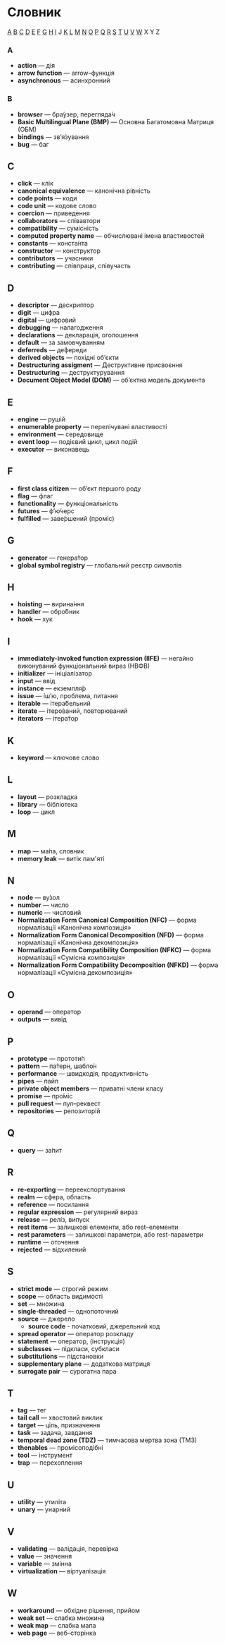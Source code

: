 # Словник

[A](#a) [B](#b) [C](#c) [D](#d) [E](#e) [F](#f) [G](#g) [H](#h) [I](#i) J [K](#k) [L](#l) [M](#m) [N](#n) [O](#o) [P](#p) [Q](#q) [R](#r) [S](#s) [T](#t) [U](#u) [V](#v) [W](#w) X Y Z

### A

* **action** — дія
* **arrow function** — аrrow–функція
* **asynchronous** — асинхронний

### B

* **browser** — бра́узер, перегляда́ч
* **Basic Multilingual Plane (BMP)** — Основна Багатомовна Матриця (ОБМ)
* **bindings** — зв’я́зування
* **bug** — баг

## C

* **click** — клік
* **canonical equivalence** — канонічна рівність
* **code points** — коди
* **code unit** — кодове слово
* **coercion** — приведення
* **collaborators** — співавтори
* **compatibility** — сумісність
* **computed property name** — обчислювані імена властивостей
* **constants** — конста́нта
* **constructor** — конструктор
* **contributors** — учасники
* **сontributing** — співпраця, співучасть

## D

* **descriptor** — дескриптор
* **digit** — цифра
* **digital** — цифровий
* **debugging** — налагодження
* **declarations** — декларація, оголошення
* **default** — за замовчуванням
* **deferreds** — де́фереди
* **derived objects** — похідні об’єкти
* **Destructuring assigment** — Деструктивне присвоєння
* **Destructuring** — деструктурування
* **Document Object Model (DOM)** — об’єктна модель документа

## E

* **engine** — рушій
* **enumerable property** — перелічувані властивості
* **environment** — середовище
* **event loop** — подієвий цикл, цикл подій
* **executor** — виконавець

## F

* **first class citizen** — об’єкт першого роду
* **flag** — флаг
* **functionality** — функціональність
* **futures** — ф’ю́черс
* **fulfilled** — заве́ршений (проміс)

## G

* **generator** — генера́тор
* **global symbol registry** — глобальний реєстр символів

## H

* **hoisting** — вирина́ння
* **handler** — обро́бник
* **hook** — хук

## I

* **immediately-invoked function expression (IIFE)** — негайно виконуваний функціональний вираз (НВФВ)
* **initializer** — ініціалізатор
* **input** — ввід
* **instance** — екземпля́р
* **issue** — і́ш’ю, проблема, питання
* **iterable** — ітера́бельний
* **iterate** — ітеро́ваний, повторюваний
* **iterators** — ітера́тор

## K

* **keyword** — ключове слово

## L

* **layout** — розкладка
* **library** — бібліотека
* **loop** — цикл

## M

* **map** — ма́па, словник
* **memory leak** — витік пам'яті

## N

* **node** — ву́зол
* **number** — число
* **numeric** — числовий
* **Normalization Form Canonical Composition (NFC)** — форма нормалізації «Канонічна композиція»
* **Normalization Form Canonical Decomposition (NFD)** — форма нормалізації «Канонічна декомпозиція»
* **Normalization Form Compatibility Composition (NFKC)** — форма нормалізації «Сумісна композиція»
* **Normalization Form Compatibility Decomposition (NFKD)** — форма нормалізації «Сумісна декомпозиція»

## O

* **operand** — оператор
* **outputs** — вивід

## P

* **prototype** — прототи́п
* **pattern** — па́терн, шабло́н
* **performance** — швидкодія, продуктивність
* **pipes** — пайп
* **private object members** — приватні члени класу
* **promise** — про́міс
* **pull request** — пул–реквест
* **repositories** — репозиторій

## Q

* **query** — за́пит

## R

* **re-exporting** — переекспортування
* **realm** — сфера, область
* **reference** — посилання
* **regular expression** — регулярний вираз
* **release** — релі́з, випуск
* **rest items** — залишкові елементи, або rest–елементи
* **rest parameters** — залишкові параметри, або rest-параметри
* **runtime** — оточення
* **rejected** — відхилений

## S

* **strict mode** — строгий режим
* **scope** — область видимості
* **set** — множина
* **single-threaded** — однопоточний 
* **source** — джерело
    * **source code** - початковий, джерельний код
* **spread operator** — оператор розкладу
* **statement** — оператор, (інструкція)
* **subclasses** — підкласи, субкласи
* **substitutions** — підстановки
* **supplementary plane** — додаткова матриця
* **surrogate pair** — сурогатна пара

## T

* **tag** — тег
* **tail call** — хвостовий виклик
* **target** — ціль, призначення
* **task** — задача, завдання
* **temporal dead zone (TDZ)** — тимчасова мертва зона (ТМЗ)
* **thenables** — промісоподібні
* **tool** — інструмент
* **trap** — перехоплення

## U

* **utility** — утиліта
* **unary** — унарний

## V

* **validating** — валідація, перевірка
* **value** — значення
* **variable** — змі́нна
* **virtualization** — віртуалізація

## W

* **workaround** — обхідне рішення, прийом
* **weak set** — слабка множина
* **weak map** — слабка мапа
* **web page** — веб–сторінка
